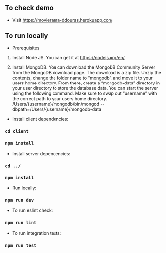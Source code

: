 ## To check demo

- Visit https://movierama-ddouras.herokuapp.com

## To run locally

- Prerequisites 
 1) Install Node JS.
    You can get it at https://nodejs.org/en/
    
 2) Install MongoDB. You can download the MongoDB Community Server from the MongoDB download page.
    The download is a zip file. Unzip the contents, change the folder name to “mongodb”, and
    move it to your users home directory. From there, create a “mongodb-data” directory in
    your user directory to store the database data.
    You can start the server using the following command. Make sure to swap out
    “username” with the correct path to your users home directory.
    /Users/{username}/mongodb/bin/mongod --dbpath=/Users/{username}/mongodb-data

- Install client dependencies:

### `cd client`
### `npm install`

- Install server dependencies:

### `cd ../`
### `npm install`

- Run locally:
### `npm run dev`

- To run eslint check:
### `npm run lint`

- To run integration tests:
### `npm run test`

